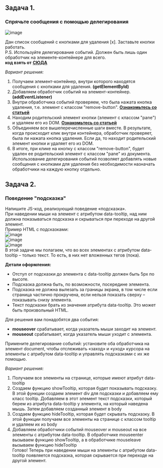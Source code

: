 ## Задача 1.   
###  Спрячьте сообщения с помощью делегирования  
![image](https://user-images.githubusercontent.com/113675674/219616304-14cd37d0-74a0-478f-9bc0-9d50c41b3e84.png)  

Дан список сообщений с кнопками для удаления [x]. Заставьте кнопки работать.  
P.S. Используйте делегирование событий. Должен быть лишь один обработчик на элементе-контейнере для всего.  
**код взять от**  **[СЮДА ](https://plnkr.co/edit/7n3obk1PsA8VrNOs?p=preview&preview)**  

_Вариант решения:_   
1. Получаем элемент-контейнер, внутри которого находятся сообщения с кнопками для удаления.  **(getElementById)**  
2. Добавляем обработчик событий на элемент-контейнер.  **(addEventListener)**  
3. Внутри обработчика событий проверяем, что была нажата кнопка удаления, т.е. элемент с классом "remove-button".  **[Ознакомьтесь со статьей ](https://developer.mozilla.org/ru/docs/Web/API/Element/classList)**    
4. Находим родительский элемент кнопки (элемент с классом "pane") и удаляем его из DOM.  **[Ознакомьтесь со статьей ](https://developer.mozilla.org/ru/docs/Web/API/Node/parentNode)**    
5. Объединяем все вышеперечисленные шаги вместе. В результате, когда происходит клик внутри контейнера, обработчик проверяет, была ли нажата кнопка удаления. Если да, то находит родительский элемент кнопки и удаляет его из DOM.  
6. В итоге, при клике на кнопку с классом "remove-button", будет удален ее родительский элемент с классом "pane" из документа. Использование делегирования событий позволяет добавлять новые сообщения с кнопками для удаления без необходимости назначать обработчики на каждую кнопку отдельно.  

## Задача 2.   
### Поведение "подсказка"  
Напишите JS-код, реализующий поведение «подсказка».  
При наведении мыши на элемент с атрибутом data-tooltip, над ним должна показываться подсказка и скрываться при переходе на другой элемент.  
Пример HTML с подсказками:  
![image](https://user-images.githubusercontent.com/113675674/219618747-1377a6fc-3054-4d03-ab68-ca8539dc49d5.png)  
![image](https://user-images.githubusercontent.com/113675674/219618824-f73294f9-27e9-4567-a615-71689ff88a4f.png)  
![image](https://user-images.githubusercontent.com/113675674/219618960-8f205918-1dd1-4a54-8c9b-b1c1caa7abdd.png)  
В этой задаче мы полагаем, что во всех элементах с атрибутом data-tooltip – только текст. То есть, в них нет вложенных тегов (пока).

**Детали оформления:**  
-  Отступ от подсказки до элемента с data-tooltip должен быть 5px по высоте.  
-  Подсказка должна быть, по возможности, посередине элемента.  
-  Подсказка не должна вылезать за границы экрана, в том числе если страница частично прокручена, если нельзя показать сверху – показывать снизу элемента.  
-  Текст подсказки брать из значения атрибута data-tooltip. Это может быть произвольный HTML.  

Для решения вам понадобятся два события:  
-  **mouseover** срабатывает, когда указатель мыши заходит на элемент.  
-  **mouseout** срабатывает, когда указатель мыши уходит с элемента.  

Примените делегирование событий: установите оба обработчика на элемент document, чтобы отслеживать «заход» и «уход» курсора на элементы с атрибутом data-tooltip и управлять подсказками с их же помощью.  

_Вариант решения:_   
1. Получаем все элементы на странице, которые имеют атрибут data-tooltip    
2. Создаем функцию showTooltip, которая будет показывать подсказку. В этой функции создаем элемент div для подсказки и добавляем ему класс tooltip. Добавляем в этот элемент текст подсказки, который берем из атрибута data-tooltip у элемента, на который наведена мышь. Затем добавляем созданный элемент в body  
3. Создаем функцию hideTooltip, которая будет скрывать подсказку. В этой функции получаем все элементы на странице с классом tooltip и удаляем их из body  
4. Добавляем обработчики событий mouseover и mouseout на все элементы с атрибутом data-tooltip. В обработчике mouseenter вызываем функцию showTooltip, а в обработчике mouseleave вызываем функцию hideTooltip  
Готово! Теперь при наведении мыши на элементы с атрибутом data-tooltip появляется подсказка, которая скрывается при переходе на другой элемент.  

